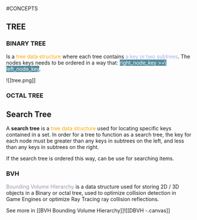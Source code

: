 #CONCEPTS 

## TREE

### BINARY TREE

Is a <span style="color:orange;">tree data structure</span> where each tree contains <span style="color:#ababf5;">a key or two subtrees</span>. The nodes keys needs to be ordered in a way that: 
<span style="color:white;background-color:#548d9d;">right_node_key \>=\ left_node_key</span>. 


![[tree.png]]
### OCTAL TREE

## Search Tree

A **search tree** is a <span style="color:orange;">tree data structure</span> used for locating specific keys contained in a set. 
In order for a tree to function as a search tree, the key for each node must be greater than any keys in subtrees on the left, and less than any keys in subtrees on the right.

If the search tree is ordered this way, can be use for searching items. 

### BVH

<span style="color:#a291ab;">Bounding Volume HIerarchy</span> is a data structure used for storing 2D / 3D objects in a Binary or octal tree, used to optimize collision detection in Game Engines or optimize Ray Tracing ray collision reflections. 

See more in [[BVH Bounding Volume Hierarchy]]![[DBVH -.canvas]]